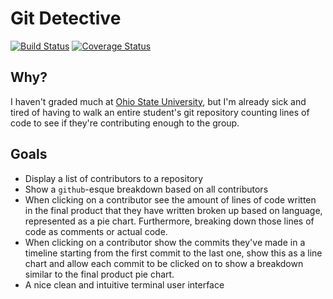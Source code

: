 # Git Detective

[![Build Status](https://travis-ci.org/NickHackman/Git-Detective.svg?branch=development)](https://travis-ci.org/NickHackman/Git-Detective)
[![Coverage Status](https://coveralls.io/repos/github/NickHackman/Git-Detective/badge.svg?branch=development)](https://coveralls.io/github/NickHackman/Git-Detective?branch=development)

## Why?

I haven't graded much at [Ohio State University](https://www.osu.edu/), but I'm
already sick and tired of having to walk an entire student's git repository
counting lines of code to see if they're contributing enough to the group.

## Goals

- Display a list of contributors to a repository
- Show a `github`-esque breakdown based on all contributors
- When clicking on a contributor see the amount of lines of code written in the
  final product that they have written broken up based on language, represented
  as a pie chart. Furthermore, breaking down those lines of code as comments or
  actual code.
- When clicking on a contributor show the commits they've made in a timeline
  starting from the first commit to the last one, show this as a line chart
  and allow each commit to be clicked on to show a breakdown similar to the
  final product pie chart.
- A nice clean and intuitive terminal user interface
